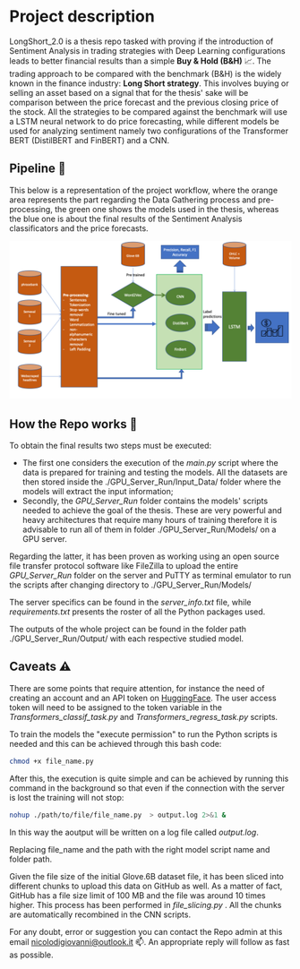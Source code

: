 # Project description
LongShort_2.0 is a thesis repo tasked with proving if the introduction of Sentiment Analysis in trading strategies with Deep Learning configurations leads to better financial results than a simple **Buy & Hold (B&H)** 📈. The trading approach to be compared with the benchmark (B&H) is the widely known in the finance industry: **Long Short strategy**. This involves buying or selling an asset based on a signal that for the thesis' sake will be comparison between the price forecast and the previous closing price of the stock. All the strategies to be compared against the benchmark will use a LSTM neural network to do price forecasting, while different models be used for analyzing sentiment namely two configurations of the Transformer BERT (DistilBERT and FinBERT) and a CNN.

## Pipeline 🏁
This below is a representation of the project workflow, where the orange area represents the part regarding the Data Gathering process and pre-processing, the green one shows the models used in the thesis, whereas the blue one is about the final results of the Sentiment Analysis classificators and the price forecasts. 

![alt text](workflow.png)

## How the Repo works 💊
To obtain the final results two steps must be executed:
* The first one considers the execution of the *main.py* script where the data is prepared for training and testing the models. All the datasets are then stored inside the ./GPU_Server_Run/Input_Data/ folder where the models will extract the input information;
* Secondly, the *GPU_Server_Run* folder contains the models' scripts needed to achieve the goal of the thesis. These are very powerful and heavy architectures that require many hours of training therefore it is advisable to run all of them in folder ./GPU_Server_Run/Models/ on a GPU server.

Regarding the latter, it has been proven as working using an open source file transfer protocol software like FileZilla to upload the entire *GPU_Server_Run* folder on the server and PuTTY as terminal emulator to run the scripts after changing directory to ./GPU_Server_Run/Models/

The server specifics can be found in the *server_info.txt* file, while *requirements.txt* presents the roster of all the Python packages used.

The outputs of the whole project can be found in the folder path ./GPU_Server_Run/Output/ with each respective studied model.

## Caveats ⚠️
There are some points that require attention, for instance the need of creating an account and an API token on [HuggingFace](https://huggingface.co/). The user access token will need to be assigned to the token variable in the *Transformers_classif_task.py* and *Transformers_regress_task.py* scripts.

To train the models the "execute permission" to run the Python scripts is needed and this can be achieved through this bash code:
```bash
chmod +x file_name.py
```
After this, the execution is quite simple and can be achieved by running this command in the background so that even if the connection with the server is lost the training will not stop:
```bash
nohup ./path/to/file/file_name.py  > output.log 2>&1 &
```
In this way the aoutput will be written on a log file called *output.log*.

Replacing file_name and the path with the right model script name and folder path.

Given the file size of the initial Glove.6B dataset file, it has been sliced into different chunks to upload this data on GitHub as well. As a matter of fact, GitHub has a file size limit of 100 MB and the file was around 10 times higher. This process has been performed in *file_slicing.py* . All the chunks are automatically recombined in the CNN scripts.

For any doubt, error or suggestion you can contact the Repo admin at this email [nicolodigiovanni@outlook.it](mailto:nicolodigiovanni@outlook.it) 📫. An appropriate reply will follow as fast as possible.
